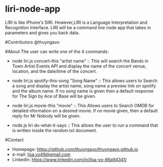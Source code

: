 # liri-node-app
LIRI is like iPhone's SIRI. However,LIRI is a Language Interpretation and Recognition Interface. LIRI will be a command line node app that takes in parameters and gives you back data.

#Contributors
@thuyngavo

#About
The user can write one of the 4 commands:

- node liri.js concert-this "artist name" :: This will search the Bands in Town Artist Events API and display the name of the concert venue, location, and the date/time of the concert.



- node liri.js spotify-this-song "Song Name" :: This allows users to Search a song and display the artist name, song name a preview link on spotify and the album name. If no song name is given then a default response for The Sign by Ace of Base will be given.



- node liri.js movie-this "movie" :: This Allows users to Search OMDB for detailed nformation on a desired movie. If no movie given, then a default reply for Mr Nobody will be given. 



- node.js liri do-what-it-says :: This allows the user to run a command that is written inside the random.txt document.




#Contact
- Homepage: https://github.com/thuyngavo/thuyngavo.github.io
- e-mail: lisa.vo49@gmail.com
- LinkedIn: https://www.linkedin.com/in/lisa-vo-86a94341/